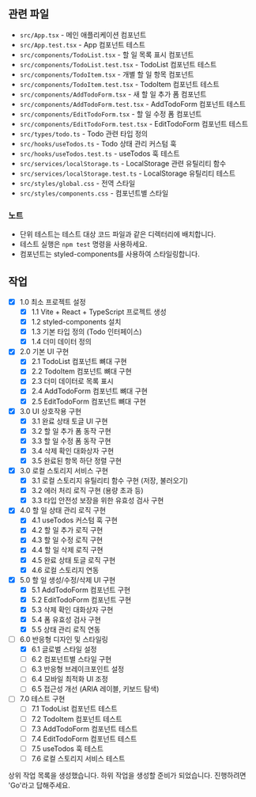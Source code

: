 ## 관련 파일

- `src/App.tsx` - 메인 애플리케이션 컴포넌트
- `src/App.test.tsx` - App 컴포넌트 테스트
- `src/components/TodoList.tsx` - 할 일 목록 표시 컴포넌트
- `src/components/TodoList.test.tsx` - TodoList 컴포넌트 테스트
- `src/components/TodoItem.tsx` - 개별 할 일 항목 컴포넌트
- `src/components/TodoItem.test.tsx` - TodoItem 컴포넌트 테스트
- `src/components/AddTodoForm.tsx` - 새 할 일 추가 폼 컴포넌트
- `src/components/AddTodoForm.test.tsx` - AddTodoForm 컴포넌트 테스트
- `src/components/EditTodoForm.tsx` - 할 일 수정 폼 컴포넌트
- `src/components/EditTodoForm.test.tsx` - EditTodoForm 컴포넌트 테스트
- `src/types/todo.ts` - Todo 관련 타입 정의
- `src/hooks/useTodos.ts` - Todo 상태 관리 커스텀 훅
- `src/hooks/useTodos.test.ts` - useTodos 훅 테스트
- `src/services/localStorage.ts` - LocalStorage 관련 유틸리티 함수
- `src/services/localStorage.test.ts` - LocalStorage 유틸리티 테스트
- `src/styles/global.css` - 전역 스타일
- `src/styles/components.css` - 컴포넌트별 스타일

### 노트

- 단위 테스트는 테스트 대상 코드 파일과 같은 디렉터리에 배치합니다.
- 테스트 실행은 `npm test` 명령을 사용하세요.
- 컴포넌트는 styled-components를 사용하여 스타일링합니다.

## 작업

- [x] 1.0 최소 프로젝트 설정
  - [x] 1.1 Vite + React + TypeScript 프로젝트 생성
  - [x] 1.2 styled-components 설치
  - [x] 1.3 기본 타입 정의 (Todo 인터페이스)
  - [x] 1.4 더미 데이터 정의

- [x] 2.0 기본 UI 구현
  - [x] 2.1 TodoList 컴포넌트 뼈대 구현
  - [x] 2.2 TodoItem 컴포넌트 뼈대 구현
  - [x] 2.3 더미 데이터로 목록 표시
  - [x] 2.4 AddTodoForm 컴포넌트 뼈대 구현
  - [x] 2.5 EditTodoForm 컴포넌트 뼈대 구현

- [x] 3.0 UI 상호작용 구현
  - [x] 3.1 완료 상태 토글 UI 구현
  - [x] 3.2 할 일 추가 폼 동작 구현
  - [x] 3.3 할 일 수정 폼 동작 구현
  - [x] 3.4 삭제 확인 대화상자 구현
  - [x] 3.5 완료된 항목 하단 정렬 구현
  
- [x] 3.0 로컬 스토리지 서비스 구현
  - [x] 3.1 로컬 스토리지 유틸리티 함수 구현 (저장, 불러오기)
  - [x] 3.2 에러 처리 로직 구현 (용량 초과 등)
  - [x] 3.3 타입 안전성 보장을 위한 유효성 검사 구현
  
- [x] 4.0 할 일 상태 관리 로직 구현
  - [x] 4.1 useTodos 커스텀 훅 구현
  - [x] 4.2 할 일 추가 로직 구현
  - [x] 4.3 할 일 수정 로직 구현
  - [x] 4.4 할 일 삭제 로직 구현
  - [x] 4.5 완료 상태 토글 로직 구현
  - [x] 4.6 로컬 스토리지 연동
  
- [x] 5.0 할 일 생성/수정/삭제 UI 구현
  - [x] 5.1 AddTodoForm 컴포넌트 구현
  - [x] 5.2 EditTodoForm 컴포넌트 구현
  - [x] 5.3 삭제 확인 대화상자 구현
  - [x] 5.4 폼 유효성 검사 구현
  - [x] 5.5 상태 관리 로직 연동
  
- [ ] 6.0 반응형 디자인 및 스타일링
  - [x] 6.1 글로벌 스타일 설정
  - [ ] 6.2 컴포넌트별 스타일 구현
  - [ ] 6.3 반응형 브레이크포인트 설정
  - [ ] 6.4 모바일 최적화 UI 조정
  - [ ] 6.5 접근성 개선 (ARIA 레이블, 키보드 탐색)
  
- [ ] 7.0 테스트 구현
  - [ ] 7.1 TodoList 컴포넌트 테스트
  - [ ] 7.2 TodoItem 컴포넌트 테스트
  - [ ] 7.3 AddTodoForm 컴포넌트 테스트
  - [ ] 7.4 EditTodoForm 컴포넌트 테스트
  - [ ] 7.5 useTodos 훅 테스트
  - [ ] 7.6 로컬 스토리지 서비스 테스트

상위 작업 목록을 생성했습니다. 하위 작업을 생성할 준비가 되었습니다. 진행하려면 'Go'라고 답해주세요.